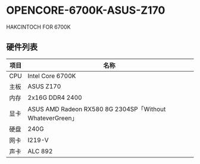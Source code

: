 # OPENCORE-6700K-ASUS-Z170
HAKCINTOCH FOR 6700K

## 硬件列表

|项目|名称
|-|-
|CPU|Intel Core 6700K
|主板|ASUS Z170
|内存|2x16G DDR4 2400
|显卡|ASUS AMD Radeon RX580 8G 2304SP「Without WhateverGreen」
|硬盘|240G
|网卡|I219-V
|声卡|ALC 892 
